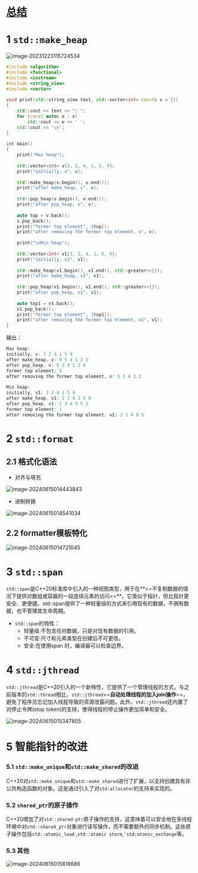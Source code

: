 # [总结](https://www.bilibili.com/video/BV1rZ421p7Za/?spm_id_from=333.1007.tianma.1-1-1.click&vd_source=286ca0546d1a508d3fb7c6862b91dafc)

# 1 `std::make_heap`

![image-20231223115724534](https://typora-dusong.oss-cn-chengdu.aliyuncs.com/image-20231223115724534.png)

```cpp
#include <algorithm>
#include <functional>
#include <iostream>
#include <string_view>
#include <vector>
 
void print(std::string_view text, std::vector<int> const& v = {})
{
    std::cout << text << ": ";
    for (const auto& e : v)
        std::cout << e << ' ';
    std::cout << '\n';
}
 
int main()
{
    print("Max heap");
 
    std::vector<int> v{3, 2, 4, 1, 5, 9};
    print("initially, v", v);
 
    std::make_heap(v.begin(), v.end());
    print("after make_heap, v", v);
 
    std::pop_heap(v.begin(), v.end());
    print("after pop_heap, v", v);
 
    auto top = v.back();
    v.pop_back();
    print("former top element", {top});
    print("after removing the former top element, v", v);
 
    print("\nMin heap");
 
    std::vector<int> v1{3, 2, 4, 1, 5, 9};
    print("initially, v1", v1);
 
    std::make_heap(v1.begin(), v1.end(), std::greater<>{});
    print("after make_heap, v1", v1);
 
    std::pop_heap(v1.begin(), v1.end(), std::greater<>{});
    print("after pop_heap, v1", v1);
 
    auto top1 = v1.back();
    v1.pop_back();
    print("former top element", {top1});
    print("after removing the former top element, v1", v1);
}
```

输出：

```cpp
Max heap:
initially, v: 3 2 4 1 5 9
after make_heap, v: 9 5 4 1 2 3
after pop_heap, v: 5 3 4 1 2 9
former top element: 9
after removing the former top element, v: 5 3 4 1 2
 
Min heap:
initially, v1: 3 2 4 1 5 9
after make_heap, v1: 1 2 4 3 5 9
after pop_heap, v1: 2 3 4 9 5 1
former top element: 1
after removing the former top element, v1: 2 3 4 9 5
```



# 2 `std::format`

## 2.1 格式化语法

- 对齐与填充

![image-20240615014443843](https://typora-dusong.oss-cn-chengdu.aliyuncs.com/image-20240615014443843.png)

- 进制转换

![image-20240615014541034](https://typora-dusong.oss-cn-chengdu.aliyuncs.com/image-20240615014541034.png)

## 2.2 formatter模板特化

![image-20240615014721045](https://typora-dusong.oss-cn-chengdu.aliyuncs.com/image-20240615014721045.png)



# 3 `std::span`

`std::span`是C++20标准库中引入的一种视图类型，用于在**==不复制数据的情况下提供对数组或容器的一段连续元素的访问==**。它类似于指针，但比指针更安全、更便捷。std::span提供了一种轻量级的方式来引用现有的数据，不拥有数据，也不管理其生命周期。

- `std::span`的特性：
  - 轻量级:不包含任何数据，只是对现有数据的引用。
  - 不可变:尺寸和元素类型在创建后不可更改。
  - 安全:在使用span 时，编译器可以检查边界。



# 4 `std::jthread`

`std::jthread`是C++20引入的一个新特性，它提供了一个管理线程的方式，与之前版本的`std::thread`相比，`std::jthread`==**自动处理线程的加入join操作**==，避免了程序员忘记加入线程导致的资源泄露问题。此外，`std::jthread`还内置了对停止令牌(stop token)的支持，使得线程的停止操作更加简单和安全。

![image-20240615015347805](https://typora-dusong.oss-cn-chengdu.aliyuncs.com/image-20240615015347805.png)



# 5 智能指针的改进

### 5.1 `std::make_unique`和`std::make_shared`的改进

C++20对`std::make_unique`和`std::make_shared`进行了扩展，以支持创建具有非公共构造函数的对象。这是通过引入了对`std:allocator`的支持来实现的。



### 5.2 `shared_ptr`的原子操作

C++20增加了对`std::shared-ptr`原子操作的支持，这意味着可以安全地在多线程环境中对`std::shared_ptr`对象进行读写操作，而不需要额外的同步机制。这些原子操作包括`std::atomic_load` ,`std::atomic store`,`'std:atomic_exchange`等。



### 5.3 其他

![image-20240615015818686](https://typora-dusong.oss-cn-chengdu.aliyuncs.com/image-20240615015818686.png)





